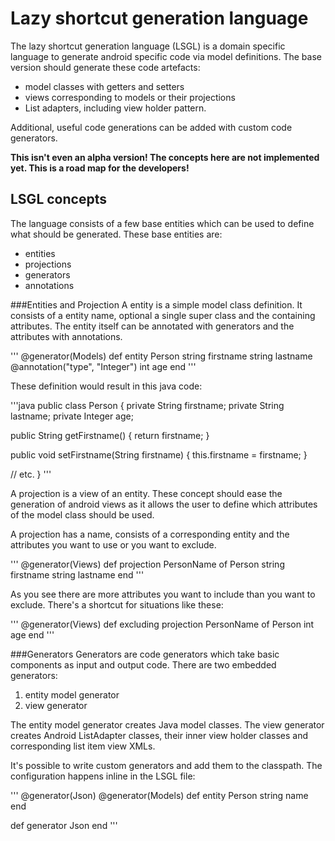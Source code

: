 # Lazy shortcut generation language
The lazy shortcut generation language (LSGL) is a domain specific language to generate android specific code via model definitions. The base version should generate these code artefacts:

* model classes with getters and setters
* views corresponding to models or their projections
* List adapters, including view holder pattern.

Additional, useful code generations can be added with custom code generators.

**This isn't even an alpha version! The concepts here are not implemented yet. This is a road map for the developers!**

## LSGL concepts
The language consists of a few base entities which can be used to define what should be generated. These base entities are:

* entities
* projections
* generators
* annotations

###Entities and Projection
A entity is a simple model class definition. It consists of a entity name, optional a single super class and the containing attributes. The entity itself can be annotated with generators and the attributes with annotations.

'''
@generator(Models)
def entity Person
  string firstname
  string lastname
  @annotation("type", "Integer")
  int age
end
'''

These definition would result in this java code:

'''java
public class Person {
  private String firstname;
  private String lastname;
  private Integer age;
  
  public String getFirstname() {
	return firstname;
  }
  
  public void setFirstname(String firstname) {
    this.firstname = firstname;
  }
  
  // etc.
}
'''

A projection is a view of an entity. These concept should ease the generation of android views as it allows the user to define which attributes of the model class should be used.

A projection has a name, consists of a corresponding entity and the attributes you want to use or you want to exclude.

'''
@generator(Views)
def projection PersonName of Person
  string firstname
  string lastname
end
'''

As you see there are more attributes you want to include than you want to exclude. There's a shortcut for situations like these:

'''
@generator(Views)
def excluding projection PersonName of Person
  int age
end
'''

###Generators
Generators are code generators which take basic components as input and output code. There are two embedded generators:

1. entity model generator
2. view generator

The entity model generator creates Java model classes. The view generator creates Android ListAdapter classes, their inner view holder classes and corresponding list item view XMLs.

It's possible to write custom generators and add them to the classpath. The configuration happens inline in the LSGL file:

'''
@generator(Json)
@generator(Models)
def entity Person
  string name
end

def generator Json
end
'''
